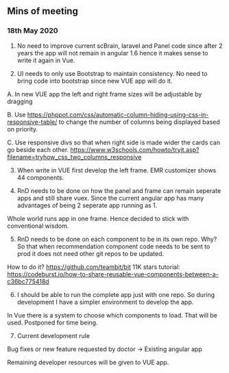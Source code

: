 ## Mins of meeting

### 18th May 2020

1. No need to improve current scBrain, laravel and Panel code since after 2 years the app will not remain in angular 1.6 hence it makes sense to write it again in Vue. 

2. UI needs to only use Bootstrap to maintain consistency. No need to bring code into bootstrap since new VUE app will do it.

A. In new VUE app the left and right frame sizes will be adjustable by dragging

B. Use https://phppot.com/css/automatic-column-hiding-using-css-in-responsive-table/ to change the number of columns being displayed based on priority.

C. Use responsive divs so that when right side is made wider the cards can go beside each other. https://www.w3schools.com/howto/tryit.asp?filename=tryhow_css_two_columns_responsive

3. When write in VUE first develop the left frame. EMR customizer shows 44 components.

4. RnD needs to be done on how the panel and frame can remain seperate apps and still share vuex. Since the current angular app has many advantages of being 2 seperate app running as 1. 

Whole world runs app in one frame. Hence decided to stick with conventional wisdom.

5. RnD needs to be done on each component to be in its own repo. Why? So that when recommendation component code needs to be sent to prod it does not need other git repos to be updated.

How to do it?
https://github.com/teambit/bit 11K stars tutorial: https://codeburst.io/how-to-share-reusable-vue-components-between-a-c36bc775418d 


6. I should be able to run the complete app just with one repo. So during development I have a simpler environment to develop the app.

In Vue there is a system to choose which components to load. That will be used. Postponed for time being.

7. Current development rule

Bug fixes or new feature requested by doctor -> Existing angular app 

Remaining developer resources will be given to VUE app.

